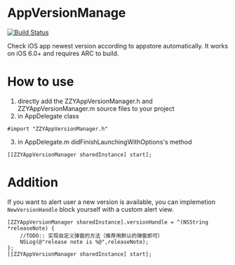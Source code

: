 # AppVersionManage
[![Build Status](https://travis-ci.org/zzyhappyzzy/AppVersionManage.svg?branch=master)](https://travis-ci.org/zzyhappyzzy/AppVersionManage)

Check iOS app newest version according to appstore automatically. It works on iOS 6.0+ and requires ARC to build.
# How to use
1. directly add the ZZYAppVersionManager.h and ZZYAppVersionManager.m source files to your project
2. in AppDelegate class 
```objc
#import "ZZYAppVersionManager.h"
```
3. in AppDelegate.m didFinishLaunchingWithOptions's method 
```objc
[[ZZYAppVersionManager sharedInstance] start];
```
# Addition
If you want to alert user a new version is available, you can implemetion `NewVersionHandle` block yourself with a custom alert view.
```objc
[ZZYAppVersionManager sharedInstance].versionHandle = ^(NSString *releaseNote) {
    //TODO:: 实现自定义弹窗的方法（推荐用默认的弹窗即可）
    NSLog(@"release note is %@",releaseNote);
};
[[ZZYAppVersionManager sharedInstance] start];
```

